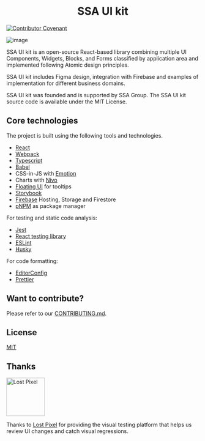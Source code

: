 <h1 align="center">SSA UI kit</h1>

[![Contributor Covenant](https://img.shields.io/badge/Contributor%20Covenant-2.1-4baaaa.svg)](https://github.com/ssagroup/ui-kit/blob/main/CODE_OF_CONDUCT.md)  

![image](https://github.com/user-attachments/assets/48a55da6-0609-4575-8c58-34a7ddc5b7f0)





SSA UI kit is an open-source React-based library combining multiple UI Components, Widgets, Blocks, and Forms classified by application area and implemented following Atomic design principles.  

SSA UI kit includes Figma design, integration with Firebase and examples of implementation for different business domains.  

SSA UI kit was founded and is supported by SSA Group. The SSA UI kit source code is available under the MIT License.  

## Core technologies
The project is built using the following tools and technologies.  

- [React](https://react.dev/)
- [Webpack](https://webpack.js.org/)
- [Typescript](https://www.typescriptlang.org/)
- [Babel](https://babeljs.io/)
- CSS-in-JS with [Emotion](https://emotion.sh/docs/introduction)
- Charts with [Nivo](https://nivo.rocks/)
- [Floating UI](https://floating-ui.com/) for tooltips  
- [Storybook](https://storybook.js.org/)
- [Firebase](https://firebase.google.com/) Hosting, Storage and Firestore 
- [pNPM](https://pnpm.io/) as package manager

For testing and static code analysis:
- [Jest](https://jestjs.io/)
- [React testing library](https://testing-library.com/docs/react-testing-library/intro/)
- [ESLint](https://eslint.org/)
- [Husky](https://typicode.github.io/husky/)

For code formatting:
- [EditorConfig](https://editorconfig.org/)
- [Prettier](https://prettier.io/)

## Want to contribute?

Please refer to our [CONTRIBUTING.md](https://github.com/ssagroup/ui-kit/blob/main/CONTRIBUTING.md).  

## License

[MIT](https://github.com/ssagroup/ui-kit/blob/main/LICENSE)  

## Thanks

<a href="https://www.lost-pixel.com/"><img src="https://user-images.githubusercontent.com/29632358/168112844-77e76a0d-b96f-4bc8-b753-cd39f4afd428.png" width="100" height="100" alt="Lost Pixel" /></a>

Thanks to [Lost Pixel](https://www.lost-pixel.com/) for providing the visual testing platform that helps us review UI changes and catch visual regressions.



